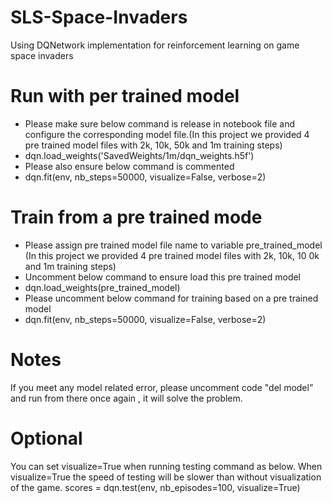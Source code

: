 # SLS-Space-Invaders
Using DQNetwork implementation for reinforcement learning on game space invaders

# Run with per trained model
- Please make sure below command is release in notebook file and configure the corresponding model file.(In this project we provided 4 pre trained model files with 2k, 10k, 50k and 1m training steps)
- dqn.load_weights('SavedWeights/1m/dqn_weights.h5f')
- Please also ensure below command is commented
- dqn.fit(env, nb_steps=50000, visualize=False, verbose=2)

# Train from a pre trained mode
- Please assign pre trained model file name to variable pre_trained_model (In this project we provided 4 pre trained model files with 2k, 10k, 10 0k and 1m training steps)
- Uncomment below command to ensure load this pre trained model
- dqn.load_weights(pre_trained_model)
- Please uncomment below command for training based on a pre trained model
- dqn.fit(env, nb_steps=50000, visualize=False, verbose=2)

# Notes
If you meet any model related error, please uncomment code "del model” and run from there once again , it will solve the problem.

# Optional
You can set visualize=True when running testing command as below. When visualize=True the speed of testing will be slower than without visualization of the game.
scores = dqn.test(env, nb_episodes=100, visualize=True)

